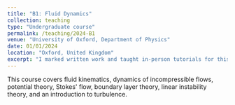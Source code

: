 ```yaml
---
title: "B1: Fluid Dynamics"
collection: teaching
type: "Undergraduate course"
permalink: /teaching/2024-B1
venue: "University of Oxford, Department of Physics"
date: 01/01/2024
location: "Oxford, United Kingdom"
excerpt: "I marked written work and taught in-person tutorials for this third year physics course on fluid dynamics."
---
```


This course covers fluid kinematics, dynamics of incompressible flows, potential theory, Stokes' flow, boundary layer theory, linear instability theory, and an introduction to turbulence.
